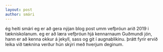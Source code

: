 ```yaml
---
layout: post
author: smári
---
```


ég heiti smári eg er að gera nýjan blog post umm vefþróun arið 2019 i tækniskolanum.
eg er að læra vefþróun hjá kennarnaum Guðmundi jón, hann er að kenna okkur á jekyll, sass og git í augnablikinu. þrátt fyrir ervið leika við tæknina verður hún skýri með hverjum deginum.
